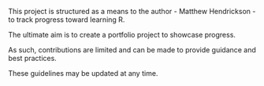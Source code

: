 This project is structured as a means to the author - Matthew Hendrickson - to track progress toward learning R.

The ultimate aim is to create a portfolio project to showcase progress.

As such, contributions are limited and can be made to provide guidance and best practices.

These guidelines may be updated at any time.
